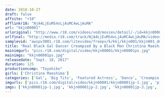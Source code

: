 ```yaml
---
date: 2018-10-27
draft: false
affsite: "r18"
afflinkr18: "NjA4LjEuMS4xLjAuMC4wLjAuMA"
url: "kkjn00001"
urloriginal: "http://www.r18.com/videos/vod/movies/detail/-/id=kkjn00001"
urlfinal: "http://media.r18.com/track/NjA4LjEuMS4xLjAuMC4wLjAuMA/videos/vod/movies/detail/-/id=kkjn00001"
samplevid: "awspv3001.r18.com/litevideo/freepv/k/kkj/kkjn001/kkjn001_dmb_w.mp4"
title: "Real Black Gal Dancer Creampied By a Black Man Christina Maeshima"
mainimgurl: "pics.r18.com/digital/video/kkjn00001/kkjn00001ps.jpg"
mainimgs: "kkjn00001ps.jpg"
releasedate: "Sept. 18, 2017"
duration: 125
productioncomp: "Toyohiko"
girls: ['Christina Maeshima']
categories: ['Gal', 'Big Tits', 'Featured Actress', 'Dance', 'Creampie', 'Deep Throat', 'Sale (limited time)']
imgurls: ['pics.r18.com/digital/video/kkjn00001/kkjn00001jp-1.jpg', 'pics.r18.com/digital/video/kkjn00001/kkjn00001jp-2.jpg', 'pics.r18.com/digital/video/kkjn00001/kkjn00001jp-3.jpg', 'pics.r18.com/digital/video/kkjn00001/kkjn00001jp-4.jpg', 'pics.r18.com/digital/video/kkjn00001/kkjn00001jp-5.jpg', 'pics.r18.com/digital/video/kkjn00001/kkjn00001jp-6.jpg', 'pics.r18.com/digital/video/kkjn00001/kkjn00001jp-7.jpg', 'pics.r18.com/digital/video/kkjn00001/kkjn00001jp-8.jpg', 'pics.r18.com/digital/video/kkjn00001/kkjn00001jp-9.jpg', 'pics.r18.com/digital/video/kkjn00001/kkjn00001jp-10.jpg', 'pics.r18.com/digital/video/kkjn00001/kkjn00001jp-11.jpg', 'pics.r18.com/digital/video/kkjn00001/kkjn00001jp-12.jpg', 'pics.r18.com/digital/video/kkjn00001/kkjn00001jp-13.jpg', 'pics.r18.com/digital/video/kkjn00001/kkjn00001jp-14.jpg', 'pics.r18.com/digital/video/kkjn00001/kkjn00001jp-15.jpg', 'pics.r18.com/digital/video/kkjn00001/kkjn00001jp-16.jpg', 'pics.r18.com/digital/video/kkjn00001/kkjn00001jp-17.jpg', 'pics.r18.com/digital/video/kkjn00001/kkjn00001jp-18.jpg', 'pics.r18.com/digital/video/kkjn00001/kkjn00001jp-19.jpg', 'pics.r18.com/digital/video/kkjn00001/kkjn00001jp-20.jpg']
imgs: ['kkjn00001jp-1.jpg', 'kkjn00001jp-2.jpg', 'kkjn00001jp-3.jpg', 'kkjn00001jp-4.jpg', 'kkjn00001jp-5.jpg', 'kkjn00001jp-6.jpg', 'kkjn00001jp-7.jpg', 'kkjn00001jp-8.jpg', 'kkjn00001jp-9.jpg', 'kkjn00001jp-10.jpg', 'kkjn00001jp-11.jpg', 'kkjn00001jp-12.jpg', 'kkjn00001jp-13.jpg', 'kkjn00001jp-14.jpg', 'kkjn00001jp-15.jpg', 'kkjn00001jp-16.jpg', 'kkjn00001jp-17.jpg', 'kkjn00001jp-18.jpg', 'kkjn00001jp-19.jpg', 'kkjn00001jp-20.jpg']
---
```

